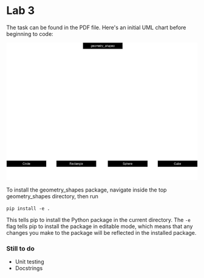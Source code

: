# Lab 3

The task can be found in the PDF file. Here's an initial UML chart before beginning to code:

![Initial UML Diagram](./assets/Labb3UML.drawio.png)

To install the geometry_shapes package, navigate inside the top geometry_shapes directory, then run

```pip install -e .```

This tells pip to install the Python package in the current directory. The ``-e`` flag tells pip to install the package in editable mode, which means that any changes you make to the package will be reflected in the installed package.

### Still to do
* Unit testing
* Docstrings